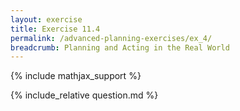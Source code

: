```yaml
---
layout: exercise
title: Exercise 11.4
permalink: /advanced-planning-exercises/ex_4/
breadcrumb: Planning and Acting in the Real World
---
```


{% include mathjax_support %}

<div><i class="arrow-up loader" data-chapter="advanced-planning-exercises" data-exercise="ex_4" data-rating="0"></i></div>
{% include_relative question.md %}
